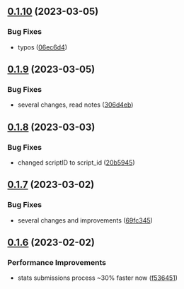 ## [0.1.10](https://github.com/Torwent/wasp-api/compare/v0.1.9...v0.1.10) (2023-03-05)


### Bug Fixes

* typos ([06ec6d4](https://github.com/Torwent/wasp-api/commit/06ec6d426417928819ff426bb5b36e151582bb6e))



## [0.1.9](https://github.com/Torwent/wasp-api/compare/v0.1.8...v0.1.9) (2023-03-05)


### Bug Fixes

* several changes, read notes ([306d4eb](https://github.com/Torwent/wasp-api/commit/306d4ebbca88d216675bb236e6012d9495fca70d))



## [0.1.8](https://github.com/Torwent/wasp-api/compare/v0.1.7...v0.1.8) (2023-03-03)


### Bug Fixes

* changed scriptID to script_id ([20b5945](https://github.com/Torwent/wasp-api/commit/20b5945d2c038edf0578d72854131f0659e870cd))



## [0.1.7](https://github.com/Torwent/wasp-api/compare/v0.1.6...v0.1.7) (2023-03-02)


### Bug Fixes

* several changes and improvements ([69fc345](https://github.com/Torwent/wasp-api/commit/69fc345d1f68a8c525ac24f265bc4d50c176e936))



## [0.1.6](https://github.com/Torwent/wasp-api/compare/v0.1.5...v0.1.6) (2023-02-02)


### Performance Improvements

* stats submissions process ~30% faster now ([f536451](https://github.com/Torwent/wasp-api/commit/f536451da3f19825e49e36a169df5fe530e9791d))



